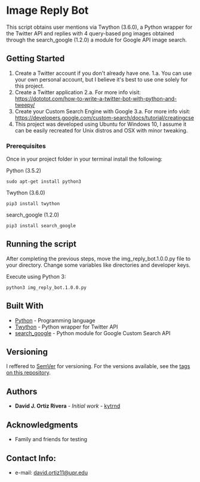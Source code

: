 # Image Reply Bot

This script obtains user mentions via Twython (3.6.0), a Python wrapper for the Twitter API and replies with 4 query-based png images obtained through the search_google (1.2.0) a module for Google API image search.

## Getting Started

1. Create a Twitter account if you don't already have one.
  1.a. You can use your own personal account, but I believe it's best to use one solely for this project.
2. Create a Twitter application
  2.a. For more info visit: https://dototot.com/how-to-write-a-twitter-bot-with-python-and-tweepy/
3. Create your Custom Search Engine with Google
  3.a. For more info visit: https://developers.google.com/custom-search/docs/tutorial/creatingcse
4. This project was developed using Ubuntu for Windows 10, I assume it can be easily recreated for Unix distros and OSX with minor tweaking.

### Prerequisites

Once in your project folder in your terminal install the following:

Python (3.5.2)

```
sudo apt-get install python3
```

Twython (3.6.0)

```
pip3 install twython
```

search_google (1.2.0)

```
pip3 install search_google
```

## Running the script

After completing the previous steps, move the img_reply_bot.1.0.0.py file to your directory.
Change some variables like directories and developer keys.

Execute using Python 3:

```
python3 img_reply_bot.1.0.0.py
```

## Built With

* [Python](https://docs.python.org/3/) - Programming language
* [Twython](https://twython.readthedocs.io/en/latest/index.html) - Python wrapper for Twitter API
* [search_google](https://rrwen.github.io/search_google/) - Python module for Google Custom Search API

## Versioning

I reffered to [SemVer](http://semver.org/) for versioning. For the versions available, see the [tags on this repository](https://github.com/your/project/tags).

## Authors

* **David J. Ortiz Rivera** - *Initial work* - [kytrnd](https://github.com/kytrnd)

## Acknowledgments

* Family and friends for testing

## Contact Info:

* e-mail: david.ortiz11@upr.edu
